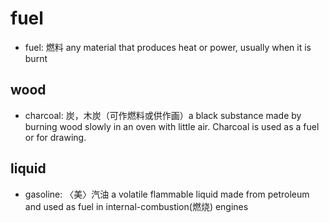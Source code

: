 # fuel

- fuel: 燃料 any material that produces heat or power, usually when it is burnt

## wood

- charcoal: 炭，木炭（可作燃料或供作画）a black substance made by burning wood slowly in an oven with little air. Charcoal is used as a fuel or for drawing.

## liquid

- gasoline: 〈美〉汽油 a volatile flammable liquid made from petroleum and used as fuel in internal-combustion(燃烧) engines
